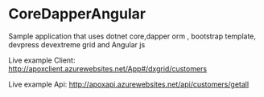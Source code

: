 # CoreDapperAngular
Sample application that uses dotnet core,dapper orm , bootstrap template, devpress devextreme grid and Angular js


Live example Client: http://apoxclient.azurewebsites.net/App#/dxgrid/customers

Live example Api: http://apoxapi.azurewebsites.net/api/customers/getall

